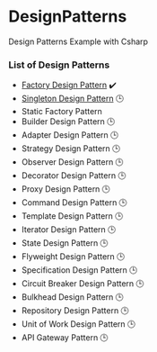 # DesignPatterns
Design Patterns Example with Csharp

### List of Design Patterns
- [Factory Design Pattern](src/FactoryDp) ✔️
- [Singleton Design Pattern](src/SingletonDp) 🕒
- Static Factory Pattern
- Builder Design Pattern 🕒
- Adapter Design Pattern 🕒
- Strategy Design Pattern 🕒
- Observer Design Pattern 🕒
- Decorator Design Pattern 🕒
- Proxy Design Pattern 🕒
- Command Design Pattern 🕒
- Template Design Pattern 🕒
- Iterator Design Pattern 🕒
- State Design Pattern 🕒
- Flyweight Design Pattern 🕒
- Specification Design Pattern 🕒
- Circuit Breaker Design Pattern 🕒
- Bulkhead Design Pattern 🕒
- Repository Design Pattern 🕒
- Unit of Work Design Pattern 🕒
- API Gateway Pattern 🕒